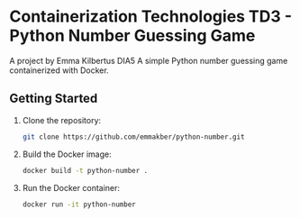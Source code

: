 # Containerization Technologies TD3 - Python Number Guessing Game

A project by Emma Kilbertus DIA5
A simple Python number guessing game containerized with Docker.

## Getting Started

1. Clone the repository:
   ```bash
   git clone https://github.com/emmakber/python-number.git

2. Build the Docker image:
   ```bash
   docker build -t python-number .

3. Run the Docker container:
   ```bash
   docker run -it python-number
